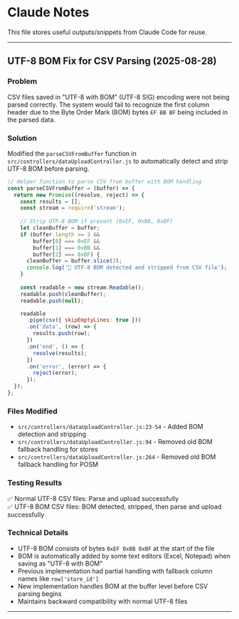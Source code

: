 # Claude Notes

This file stores useful outputs/snippets from Claude Code for reuse.

---

## UTF-8 BOM Fix for CSV Parsing (2025-08-28)

### Problem
CSV files saved in "UTF-8 with BOM" (UTF-8 SIG) encoding were not being parsed correctly. The system would fail to recognize the first column header due to the Byte Order Mark (BOM) bytes `EF BB BF` being included in the parsed data.

### Solution
Modified the `parseCSVFromBuffer` function in `src/controllers/dataUploadController.js` to automatically detect and strip UTF-8 BOM before parsing.

```js
// Helper function to parse CSV from buffer with BOM handling
const parseCSVFromBuffer = (buffer) => {
  return new Promise((resolve, reject) => {
    const results = [];
    const stream = require('stream');
    
    // Strip UTF-8 BOM if present (0xEF, 0xBB, 0xBF)
    let cleanBuffer = buffer;
    if (buffer.length >= 3 && 
        buffer[0] === 0xEF && 
        buffer[1] === 0xBB && 
        buffer[2] === 0xBF) {
      cleanBuffer = buffer.slice(3);
      console.log('🔧 UTF-8 BOM detected and stripped from CSV file');
    }
    
    const readable = new stream.Readable();
    readable.push(cleanBuffer);
    readable.push(null);

    readable
      .pipe(csv({ skipEmptyLines: true }))
      .on('data', (row) => {
        results.push(row);
      })
      .on('end', () => {
        resolve(results);
      })
      .on('error', (error) => {
        reject(error);
      });
  });
};
```

### Files Modified
- `src/controllers/dataUploadController.js:23-54` - Added BOM detection and stripping
- `src/controllers/dataUploadController.js:94` - Removed old BOM fallback handling for stores
- `src/controllers/dataUploadController.js:264` - Removed old BOM fallback handling for POSM

### Testing Results
✅ Normal UTF-8 CSV files: Parse and upload successfully  
✅ UTF-8 BOM CSV files: BOM detected, stripped, then parse and upload successfully

### Technical Details
- UTF-8 BOM consists of bytes `0xEF 0xBB 0xBF` at the start of the file
- BOM is automatically added by some text editors (Excel, Notepad) when saving as "UTF-8 with BOM"
- Previous implementation had partial handling with fallback column names like `row['﻿store_id']`
- New implementation handles BOM at the buffer level before CSV parsing begins
- Maintains backward compatibility with normal UTF-8 files

---